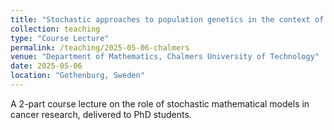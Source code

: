 ```yaml
---
title: "Stochastic approaches to population genetics in the context of cancer"
collection: teaching
type: "Course Lecture"
permalink: /teaching/2025-05-06-chalmers
venue: "Department of Mathematics, Chalmers University of Technology"
date: 2025-05-06
location: "Gothenburg, Sweden"
---
```


A 2-part course lecture on the role of stochastic mathematical models in cancer research, delivered to PhD students.